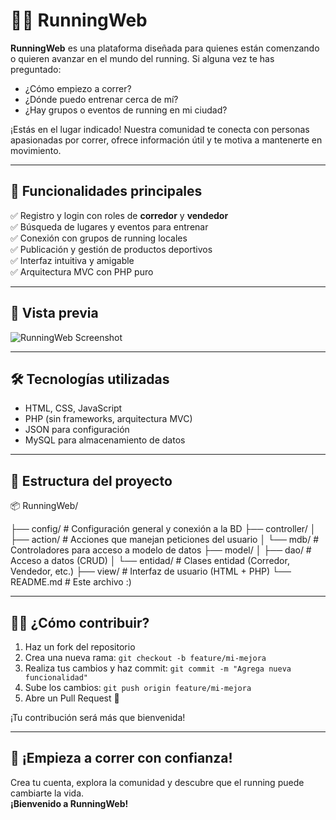 # 🏃‍♂️ RunningWeb

**RunningWeb** es una plataforma diseñada para quienes están comenzando o quieren avanzar en el mundo del running. Si alguna vez te has preguntado:  
- ¿Cómo empiezo a correr?  
- ¿Dónde puedo entrenar cerca de mí?  
- ¿Hay grupos o eventos de running en mi ciudad?

¡Estás en el lugar indicado! Nuestra comunidad te conecta con personas apasionadas por correr, ofrece información útil y te motiva a mantenerte en movimiento.

---

## 🚀 Funcionalidades principales

✅ Registro y login con roles de **corredor** y **vendedor**  
✅ Búsqueda de lugares y eventos para entrenar  
✅ Conexión con grupos de running locales  
✅ Publicación y gestión de productos deportivos  
✅ Interfaz intuitiva y amigable  
✅ Arquitectura MVC con PHP puro

---

## 📸 Vista previa

![RunningWeb Screenshot](https://www.runtastic.com/training-plans/running/walk-to-run?lang=es)

---

## 🛠️ Tecnologías utilizadas

- HTML, CSS, JavaScript
- PHP (sin frameworks, arquitectura MVC)
- JSON para configuración
- MySQL para almacenamiento de datos

---

## 📁 Estructura del proyecto
📦 RunningWeb/

├── config/ # Configuración general y conexión a la BD
├── controller/
│ ├── action/ # Acciones que manejan peticiones del usuario
│ └── mdb/ # Controladores para acceso a modelo de datos
├── model/
│ ├── dao/ # Acceso a datos (CRUD)
│ └── entidad/ # Clases entidad (Corredor, Vendedor, etc.)
├── view/ # Interfaz de usuario (HTML + PHP)
└── README.md # Este archivo :)

---

## 🧑‍💻 ¿Cómo contribuir?

1. Haz un fork del repositorio  
2. Crea una nueva rama: `git checkout -b feature/mi-mejora`  
3. Realiza tus cambios y haz commit: `git commit -m "Agrega nueva funcionalidad"`  
4. Sube los cambios: `git push origin feature/mi-mejora`  
5. Abre un Pull Request 🧵

¡Tu contribución será más que bienvenida!

---

## 🏁 ¡Empieza a correr con confianza!

Crea tu cuenta, explora la comunidad y descubre que el running puede cambiarte la vida.  
**¡Bienvenido a RunningWeb!**
